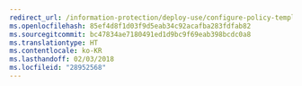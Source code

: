 ```yaml
---
redirect_url: /information-protection/deploy-use/configure-policy-templates
ms.openlocfilehash: 85ef4d8f1d03f9d5eab34c92acafba283fdfab82
ms.sourcegitcommit: bc47834ae7180491ed1d9bc9f69eab398bcdc0a8
ms.translationtype: HT
ms.contentlocale: ko-KR
ms.lasthandoff: 02/03/2018
ms.locfileid: "28952568"
---
```

